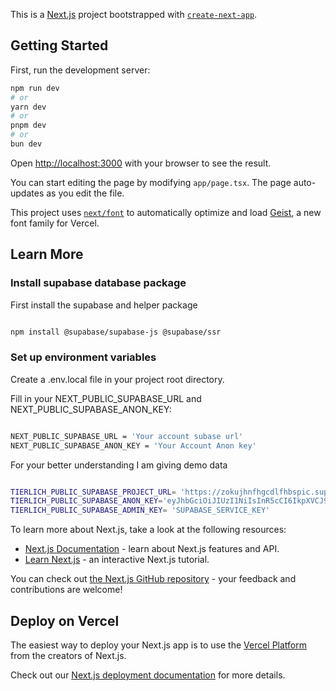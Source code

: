 This is a [Next.js](https://nextjs.org) project bootstrapped with [`create-next-app`](https://nextjs.org/docs/app/api-reference/cli/create-next-app).

## Getting Started

First, run the development server:

```bash
npm run dev
# or
yarn dev
# or
pnpm dev
# or
bun dev
```

Open [http://localhost:3000](http://localhost:3000) with your browser to see the result.

You can start editing the page by modifying `app/page.tsx`. The page auto-updates as you edit the file.

This project uses [`next/font`](https://nextjs.org/docs/app/building-your-application/optimizing/fonts) to automatically optimize and load [Geist](https://vercel.com/font), a new font family for Vercel.

## Learn More

### Install supabase database package

First install the supabase and helper package
 
 ```bash

 npm install @supabase/supabase-js @supabase/ssr
 
```

### Set up environment variables

Create a .env.local file in your project root directory.

Fill in your NEXT_PUBLIC_SUPABASE_URL and NEXT_PUBLIC_SUPABASE_ANON_KEY:

 ```bash

NEXT_PUBLIC_SUPABASE_URL = 'Your account subase url' 
NEXT_PUBLIC_SUPABASE_ANON_KEY = 'Your Account Anon key'
 
```

For your better understanding I am giving demo data 

 ```bash

TIERLICH_PUBLIC_SUPABASE_PROJECT_URL= 'https://zokujhnfhgcdlfhbspic.supabase.co'
TIERLICH_PUBLIC_SUPABASE_ANON_KEY='eyJhbGciOiJIUzI1NiIsInR5cCI6IkpXVCJ9.eyJpc3MiOiJzdXBhYmFzZSIsInJlZiI6Inpva3VqaG5maGdjZGxmaGJzcGljIiwicm9sZSI6ImFub24iLCJpYXQiOjE3NTI0MzQ0MjAsImV4cCI6MjA2ODAxMDQyMH0.VROqwLrLW9pIEgyAja-uCySLXTPgTRQdjDp2EwQ2xqI'
TIERLICH_PUBLIC_SUPABASE_ADMIN_KEY= 'SUPABASE_SERVICE_KEY'
 
```



To learn more about Next.js, take a look at the following resources:

- [Next.js Documentation](https://nextjs.org/docs) - learn about Next.js features and API.
- [Learn Next.js](https://nextjs.org/learn) - an interactive Next.js tutorial.

You can check out [the Next.js GitHub repository](https://github.com/vercel/next.js) - your feedback and contributions are welcome!

## Deploy on Vercel

The easiest way to deploy your Next.js app is to use the [Vercel Platform](https://vercel.com/new?utm_medium=default-template&filter=next.js&utm_source=create-next-app&utm_campaign=create-next-app-readme) from the creators of Next.js.

Check out our [Next.js deployment documentation](https://nextjs.org/docs/app/building-your-application/deploying) for more details.
